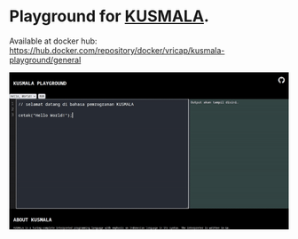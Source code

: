 # Playground for [KUSMALA](https://github.com/Vricap/kusmala-playground).  

Available at docker hub: https://hub.docker.com/repository/docker/vricap/kusmala-playground/general  

![](./tmp/2025-08-0807-27-11-ezgif.com-video-to-gif-converter.gif)
